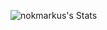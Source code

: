 ![nokmarkus's Stats](https://github-readme-stats.vercel.app/api?username=nokmarkus&theme=react&show_icons=true&hide_border=true&count_private=true)
<!--
**NokMarkus/NokMarkus** is a ✨ _special_ ✨ repository because its `README.md` (this file) appears on your GitHub profile.

Here are some ideas to get you started:

- 🔭 I’m currently working on ...
- 🌱 I’m currently learning ...
- 👯 I’m looking to collaborate on ...
- 🤔 I’m looking for help with ...
- 💬 Ask me about ...
- 📫 How to reach me: ...
- 😄 Pronouns: ...
- ⚡ Fun fact: ...
-->
